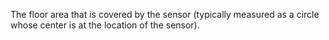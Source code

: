 The floor area that is covered by the sensor (typically measured as a circle whose center is at the location of the sensor).
